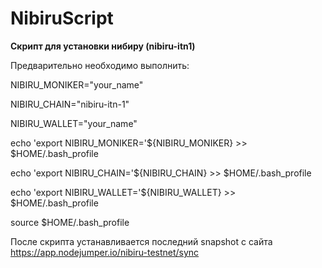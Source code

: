 # NibiruScript
**Скрипт для установки нибиру (nibiru-itn1)**

  Предварительно необходимо выполнить:

  NIBIRU_MONIKER="your_name"
  
  NIBIRU_CHAIN="nibiru-itn-1"
  
  NIBIRU_WALLET="your_name"
  
  echo 'export NIBIRU_MONIKER='${NIBIRU_MONIKER} >> $HOME/.bash_profile
  
  echo 'export NIBIRU_CHAIN='${NIBIRU_CHAIN} >> $HOME/.bash_profile
  
  echo 'export NIBIRU_WALLET='${NIBIRU_WALLET} >> $HOME/.bash_profile
  
  source $HOME/.bash_profile

После скрипта устанавливается последний snapshot с сайта https://app.nodejumper.io/nibiru-testnet/sync
